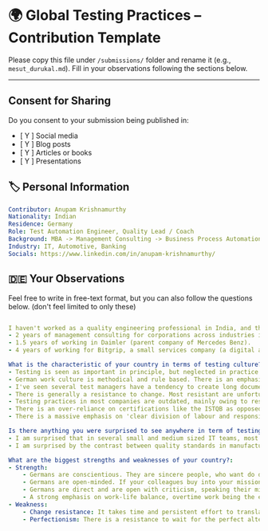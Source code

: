 # 🌍 Global Testing Practices – Contribution Template

Please copy this file under `/submissions/` folder and rename it (e.g., `mesut_durukal.md`). 
Fill in your observations following the sections below.

---

## Consent for Sharing

Do you consent to your submission being published in:
- [ Y ] Social media
- [ Y ] Blog posts
- [ Y ] Articles or books
- [ Y ] Presentations

## 🏷 Personal Information

```yaml
Contributor: Anupam Krishnamurthy
Nationality: Indian
Residence: Germany
Role: Test Automation Engineer, Quality Lead / Coach
Background: MBA -> Management Consulting -> Business Process Automation Engineer -> Test Automation Engineer
Industry: IT, Automotive, Banking
Socials: https://www.linkedin.com/in/anupam-krishnamurthy/
```

## 🇩🇪 Your Observations
Feel free to write in free-text format, but you can also follow the questions below. (don't feel limited to only these)

```yaml

I haven't worked as a quality engineering professional in India, and therefore my observations are limited to Germany. My experience 
- 2 years of management consulting for corporations across industries in Germany.
- 1.5 years of working in Daimler (parent company of Mercedes Benz).
- 4 years of working for Bitgrip, a small services company (a digital agency in Germany), although our clients were international corporations. 

What is the characteristic of your country in terms of testing culture?:
- Testing is seen as important in principle, but neglected in practice. When budget needs to be cut, QA budget is the first to go.
- German work culture is methodical and rule based. There is an emphasis on explicit processes and documentation.
- I've seen several test managers have a tendency to create long documents ('test concepts') that are divorced from relevance and reality on the ground. 
- There is generally a resistance to change. Most resistant are unfortunately experienced German quality professionals, followed by managers and product owners. I have found developers to be actually more open than these groups to changing and upgrading testing practices. 
- Testing practices in most companies are outdated, mainly owing to resistance to change. 
- There is an over-reliance on certifications like the ISTQB as opposed to practice real-life experience.  
- There is a massive emphasis on 'clear division of labour and responsibilities', which often hinder whole-team ownership of quality. 

Is there anything you were surprised to see anywhere in term of testing?:
- I am surprised that in several small and medium sized IT teams, most testing is still done manually in a sub-optimal manner.
- I am surprised by the contrast between quality standards in manufacturing and IT. While Germans will insist on the highest quality standards with manufactured products, they are surprisingly tolerant of sub-standard software products. 

What are the biggest strengths and weaknesses of your country?:
- Strength: 
    - Germans are conscientious. They are sincere people, who want do deliver quality work. This intention is strongly felt. 
    - Germans are open-minded. If your colleagues buy into your mission, they can turn from opponents to your strongest allies overnight. 
    - Germans are direct and are open with criticism, speaking their minds. 
    - A strong emphasis on work-life balance, overtime work being the exception, rather than the rule. 
- Weakness: 
    - Change resistance: It takes time and persistent effort to translate intention to action. 
    - Perfectionism: There is a resistance to wait for the perfect alternative, rather than starting with a good-enough alternative and adapting as necessary. 
```